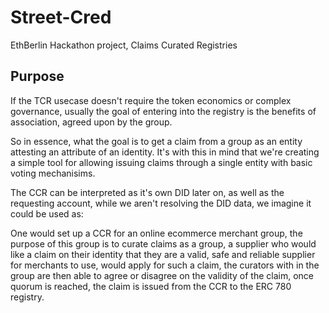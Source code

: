# Street-Cred
EthBerlin Hackathon project, Claims Curated Registries 

## Purpose
If the TCR usecase doesn't require the token economics or complex governance, usually the goal of entering into the registry is the benefits of association, agreed upon by the group.

So in essence, what the goal is to get a claim from a group as an entity attesting an attribute of an identity. It's with this in mind that we're creating a simple tool for allowing issuing claims through a single entity with basic voting mechanisims.

The CCR can be interpreted as it's own DID later on, as well as the requesting account, while we aren't resolving the DID data, we imagine it could be used as: 

One would set up a CCR for an online ecommerce merchant group, the purpose of this group is to curate claims as a group, a supplier who would like a claim on their identity that they are a valid, safe and reliable supplier for merchants to use, would apply for such a claim, the curators with in the group are then able to agree or disagree on the validity of the claim, once quorum is reached, the claim is issued from the CCR to the ERC 780 registry.

